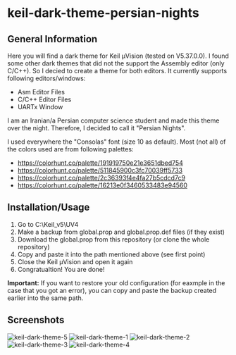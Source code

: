 # keil-dark-theme-persian-nights

## General Information
Here you will find a dark theme for Keil µVision (tested on V5.37.0.0). I found some other dark themes that did not the support the Assembly editor (only C/C++). So I decied to create a theme for both editors. It currently supports following editors/windows:
+ Asm Editor Files
+ C/C++ Editor Files
+ UARTx Window
  
I am an Iranian/a Persian computer science student and made this theme over the night. Therefore, I decided to call it "Persian Nights".

I used everywhere the "Consolas" font (size 10 as default). Most (not all) of the colors used are from following palettes:
+ https://colorhunt.co/palette/191919750e21e3651dbed754
+ https://colorhunt.co/palette/511845900c3fc70039ff5733
+ https://colorhunt.co/palette/2c36393f4e4fa27b5cdcd7c9
+ https://colorhunt.co/palette/16213e0f3460533483e94560

## Installation/Usage
1. Go to C:\Keil_v5\UV4
2. Make a backup from global.prop and global.prop.def files (if they exist)
3. Download the global.prop from this repository (or clone the whole repository)
4. Copy and paste it into the path mentioned above (see first point)
5. Close the Keil µVision and open it again
6. Congratualtion! You are done!

**Important:** If you want to restore your old configuration (for eaxmple in the case that you got an error), you can copy and paste the backup created earlier into the same path.

## Screenshots
![keil-dark-theme-5](https://github.com/Masihtabaei/keil-dark-theme-persian-nights/assets/40685026/1af8114e-5eaf-4b3a-ad5b-3e653493ca75)
![keil-dark-theme-1](https://github.com/Masihtabaei/keil-dark-theme-persian-nights/assets/40685026/41a76b82-afa4-4d51-b3d0-c0c98c938462)
![keil-dark-theme-2](https://github.com/Masihtabaei/keil-dark-theme-persian-nights/assets/40685026/aef746d6-89ac-4c76-9633-6173fc5dd598)
![keil-dark-theme-3](https://github.com/Masihtabaei/keil-dark-theme-persian-nights/assets/40685026/e00ef3d4-32e0-4b63-990c-3ea06c274296)
![keil-dark-theme-4](https://github.com/Masihtabaei/keil-dark-theme-persian-nights/assets/40685026/60fd6241-4540-46fb-ba7d-2d2d55a47bf2)

